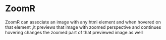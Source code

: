 # ZoomR
ZoomR  can associate an image with any html element and when hovered on that element ,it previews that image with zoomed perspective and continues hovering changes the zoomed part of that previewed image as well
